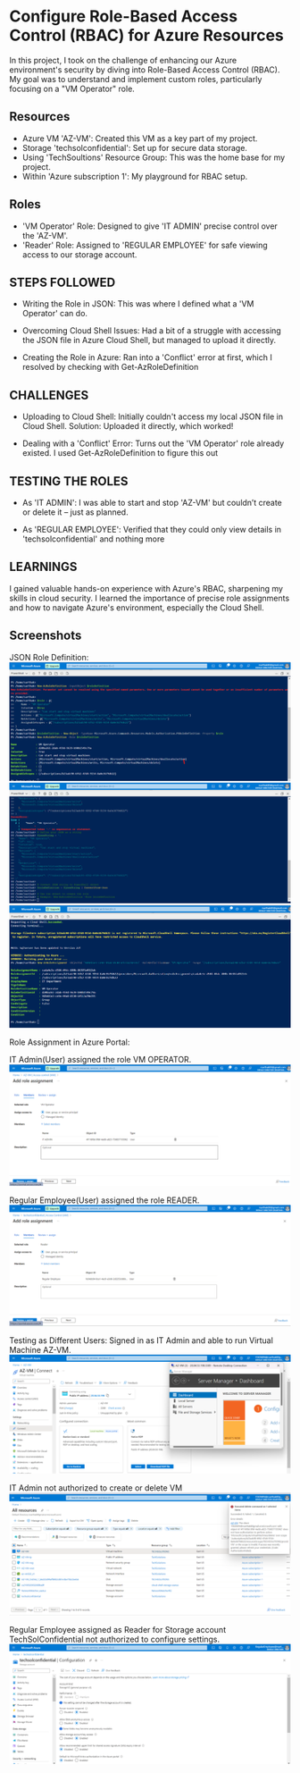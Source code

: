 
# Configure Role-Based Access Control (RBAC) for Azure Resources

In this project, I took on the challenge of enhancing our Azure environment's security by diving into Role-Based Access Control (RBAC). My goal was to understand and implement custom roles, particularly focusing on a "VM Operator" role.


## Resources

- Azure VM 'AZ-VM': Created this VM as a key part of my project.
- Storage 'techsolconfidential': Set up for secure data storage.
- Using 'TechSoultions' Resource Group: This was the home base for my project.
- Within 'Azure subscription 1': My playground for RBAC setup.

## Roles

- 'VM Operator' Role: Designed to give 'IT ADMIN' precise control over the 'AZ-VM'.
- 'Reader' Role: Assigned to 'REGULAR EMPLOYEE' for safe viewing access to our storage account.
## STEPS FOLLOWED

- Writing the Role in JSON: This was where I defined what a 'VM Operator' can do.

- Overcoming Cloud Shell Issues: Had a bit of a struggle with accessing the JSON file in Azure Cloud Shell, but managed to upload it directly.

- Creating the Role in Azure: Ran into a 'Conflict' error at first, which I resolved by checking with Get-AzRoleDefinition
## CHALLENGES

- Uploading to Cloud Shell: Initially couldn't access my local JSON file in Cloud Shell. Solution: Uploaded it directly, which worked!

- Dealing with a 'Conflict' Error: Turns out the 'VM Operator' role already existed. I used Get-AzRoleDefinition to figure this out
## TESTING THE ROLES

- As 'IT ADMIN': I was able to start and stop 'AZ-VM' but couldn’t create or delete it – just as planned.

- As 'REGULAR EMPLOYEE': Verified that they could only view details in 'techsolconfidential' and nothing more
## LEARNINGS

I gained valuable hands-on experience with Azure's RBAC, sharpening my skills in cloud security. I learned the importance of precise role assignments and how to navigate Azure's environment, especially the Cloud Shell.
## Screenshots

JSON Role Definition:
![App Screenshot](https://github.com/SarthakRana007/Azure-AD-Identity-Management/blob/d7f6d59106ff5eef770efc16feb513c926413d39/RBAC-Configuration/Screenshots/1.png)
![App Screenshot](https://github.com/SarthakRana007/Azure-AD-Identity-Management/blob/d7f6d59106ff5eef770efc16feb513c926413d39/RBAC-Configuration/Screenshots/1.1.png)
![App Screenshot](https://github.com/SarthakRana007/Azure-AD-Identity-Management/blob/d7f6d59106ff5eef770efc16feb513c926413d39/RBAC-Configuration/Screenshots/1.2.png)

Role Assignment in Azure Portal:

IT Admin(User) assigned the role VM OPERATOR.
![App Screenshot](https://github.com/SarthakRana007/Azure-AD-Identity-Management/blob/2f6c341136c8d98e6f7b389da7cf779d9ba68503/RBAC-Configuration/Screenshots/2.png)

Regular Employee(User) assigned the role READER.
![App Screenshot](https://github.com/SarthakRana007/Azure-AD-Identity-Management/blob/2f6c341136c8d98e6f7b389da7cf779d9ba68503/RBAC-Configuration/Screenshots/3.png)


Testing as Different Users:
Signed in as IT Admin and able to run Virtual Machine AZ-VM.
![App Screenshot](https://github.com/SarthakRana007/Azure-AD-Identity-Management/blob/e800ca55828da9d887b3158a0627dfd0c155b84d/RBAC-Configuration/Screenshots/4.png)

IT Admin not authorized to create or delete VM
![App Screenshot](https://github.com/SarthakRana007/Azure-AD-Identity-Management/blob/e800ca55828da9d887b3158a0627dfd0c155b84d/RBAC-Configuration/Screenshots/5.png)

Regular Employee assigned as Reader for Storage account TechSolConfidential not authorized to configure settings.
![App Screenshot](https://github.com/SarthakRana007/Azure-AD-Identity-Management/blob/e800ca55828da9d887b3158a0627dfd0c155b84d/RBAC-Configuration/Screenshots/6.png)


